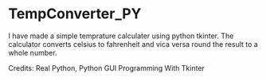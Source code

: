 # TempConverter_PY
 I have made a simple temprature calculater using python tkinter. The calculator converts celsius to fahrenheit and vica versa round the result to a whole number.

 Credits: Real Python, Python GUI Programming With Tkinter
